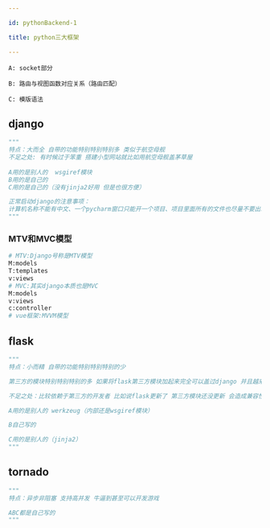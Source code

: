 ```yaml
---

id: pythonBackend-1

title: python三大框架

---
```


```
A: socket部分

B: 路由与视图函数对应关系（路由匹配）

C: 模版语法
```

## django

```python
"""
特点：大而全 自带的功能特别特别特别多 类似于航空母舰
不足之处: 有时候过于笨重 搭建小型网站就比如用航空母舰盖茅草屋 
    
A用的是别人的  wsgiref模块
B用的是自己的
C用的是自己的（没有jinja2好用 但是也很方便）

正常启动django的注意事项：
计算机名称不能有中文、一个pycharm窗口只能开一个项目、项目里面所有的文件也尽量不要出现中文、项目报错点击最后一个报错信息里面的源码把逗号删掉
"""
```

### MTV和MVC模型

```python
# MTV:Django号称是MTV模型
M:models
T:templates
v:views
# MVC:其实django本质也是MVC
M:models
v:views
c:controller
# vue框架:MVVM模型
```

## flask

```python
"""
特点：小而精 自带的功能特别特别特别的少

第三方的模块特别特别特别的多 如果将flask第三方模块加起来完全可以盖过django 并且越来越像django

不足之处：比较依赖于第三方的开发者 比如说flask更新了 第三方模块还没更新 会造成兼容性的问题

A用的是别人的 werkzeug（内部还是wsgiref模块）

B自己写的

C用的是别人的（jinja2）
"""
```

## tornado

```python
"""
特点：异步非阻塞 支持高并发 牛逼到甚至可以开发游戏

ABC都是自己写的
"""
```

